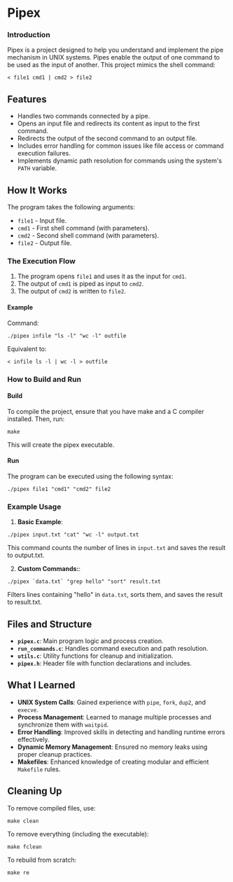 # Pipex

### Introduction

Pipex is a project designed to help you understand and implement the pipe mechanism in UNIX systems. Pipes enable the output of one command to be used as the input of another. This project mimics the shell command:

```
< file1 cmd1 | cmd2 > file2
```

## Features

- Handles two commands connected by a pipe.
- Opens an input file and redirects its content as input to the first command.
- Redirects the output of the second command to an output file.
- Includes error handling for common issues like file access or command execution failures.
- Implements dynamic path resolution for commands using the system's `PATH` variable.

## How It Works

The program takes the following arguments:

- `file1` - Input file.
- `cmd1` - First shell command (with parameters).
- `cmd2` - Second shell command (with parameters).
- `file2` - Output file.

### The Execution Flow

1. The program opens `file1` and uses it as the input for `cmd1`.
2. The output of `cmd1` is piped as input to `cmd2`.
3. The output of `cmd2` is written to `file2`.

#### Example
Command:
```
./pipex infile "ls -l" "wc -l" outfile
```

Equivalent to:
```
< infile ls -l | wc -l > outfile
```

### How to Build and Run
#### Build
To compile the project, ensure that you have make and a C compiler installed. Then, run:
```
make
```
This will create the pipex executable.

#### Run
The program can be executed using the following syntax:
```
./pipex file1 "cmd1" "cmd2" file2
```

### Example Usage

1. **Basic Example**:
```
./pipex input.txt "cat" "wc -l" output.txt
```
This command counts the number of lines in `input.txt` and saves the result to output.txt.

2. **Custom Commands:**:
```
./pipex `data.txt` "grep hello" "sort" result.txt
```
Filters lines containing "hello" in `data.txt`, sorts them, and saves the result to result.txt.

## Files and Structure

- **`pipex.c`**: Main program logic and process creation.
- **`run_commands.c`**: Handles command execution and path resolution.
- **`utils.c`**: Utility functions for cleanup and initialization.
- **`pipex.h`**: Header file with function declarations and includes.

## What I Learned

- **UNIX System Calls**: Gained experience with `pipe`, `fork`, `dup2`, and `execve`.
- **Process Management**: Learned to manage multiple processes and synchronize them with `waitpid`.
- **Error Handling**: Improved skills in detecting and handling runtime errors effectively.
- **Dynamic Memory Management**: Ensured no memory leaks using proper cleanup practices.
- **Makefiles**: Enhanced knowledge of creating modular and efficient `Makefile` rules.

## Cleaning Up

To remove compiled files, use:
```
make clean
```

To remove everything (including the executable):
```
make fclean
```

To rebuild from scratch:
```
make re
```
